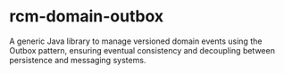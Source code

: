 # rcm-domain-outbox
A generic Java library to manage versioned domain events using the Outbox pattern, ensuring eventual consistency and decoupling between persistence and messaging systems.
